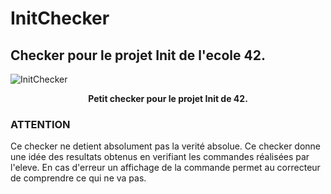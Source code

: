 # InitChecker
## Checker pour le projet Init de l'ecole 42.
![InitChecker](https://zupimages.net/up/19/02/hcfw.png)
<p align="center">
  <b>Petit checker pour le projet Init de 42.</b><br>
</p>

### ATTENTION
Ce checker ne detient absolument pas la verité absolue.
Ce checker donne une idée des resultats obtenus en verifiant les commandes réalisées par l'eleve.
En cas d'erreur un affichage de la commande permet au correcteur de comprendre ce qui ne va pas.
